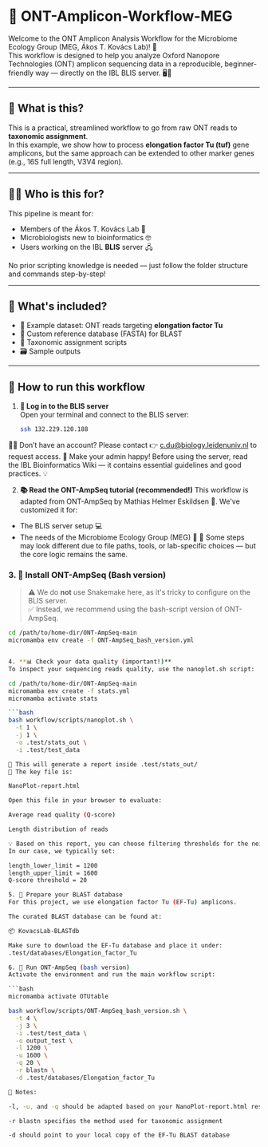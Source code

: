 # 🧬 ONT-Amplicon-Workflow-MEG

Welcome to the ONT Amplicon Analysis Workflow for the Microbiome Ecology Group (MEG, Ákos T. Kovács Lab)! 🎉  
This workflow is designed to help you analyze Oxford Nanopore Technologies (ONT) amplicon sequencing data in a reproducible, beginner-friendly way — directly on the IBL BLIS server. 🖥️🐧

---

## 🧪 What is this?

This is a practical, streamlined workflow to go from raw ONT reads to **taxonomic assignment**.  
In this example, we show how to process **elongation factor Tu (tuf)** gene amplicons, but the same approach can be extended to other marker genes (e.g., 16S full length, V3V4 region).

---

## 👩‍🔬 Who is this for?

This pipeline is meant for:
- Members of the Ákos T. Kovács Lab 🧫
- Microbiologists new to bioinformatics 🤓
- Users working on the IBL **BLIS** server 🖧

No prior scripting knowledge is needed — just follow the folder structure and commands step-by-step!

---

## 🧰 What's included?

- 📂 Example dataset: ONT reads targeting **elongation factor Tu**
- 🔧 Custom reference database (FASTA) for BLAST
- 🧾 Taxonomic assignment scripts
- 🗃️ Sample outputs

---

## 🚀 How to run this workflow

1. **🔐 Log in to the BLIS server**  
   Open your terminal and connect to the BLIS server:

   ```bash
   ssh 132.229.120.188
🧑‍💻 Don’t have an account?
Please contact 👉 c.du@biology.leidenuniv.nl to request access.
📘 Make your admin happy!
Before using the server, read the IBL Bioinformatics Wiki — it contains essential guidelines and good practices. 💡

2. **📚 Read the ONT-AmpSeq tutorial (recommended!)**
This workflow is adapted from ONT-AmpSeq by Mathias Helmer Eskildsen 🧠.
We've customized it for:
- The BLIS server setup 💻
- The needs of the Microbiome Ecology Group (MEG) 🧬
🔧 Some steps may look different due to file paths, tools, or lab-specific choices — but the core logic remains the same.

### 3. 🧰 Install ONT-AmpSeq (Bash version)

> ⚠️ We do **not** use Snakemake here, as it's tricky to configure on the BLIS server.  
> ✅ Instead, we recommend using the bash-script version of ONT-AmpSeq.

```bash
cd /path/to/home-dir/ONT-AmpSeq-main
micromamba env create -f ONT-AmpSeq_bash_version.yml


4. **📊 Check your data quality (important!)**
To inspect your sequencing reads quality, use the nanoplot.sh script:

cd /path/to/home-dir/ONT-AmpSeq-main
micromamba env create -f stats.yml
micromamba activate stats

```bash
bash workflow/scripts/nanoplot.sh \
  -t 1 \
  -j 1 \
  -o .test/stats_out \
  -i .test/test_data

📁 This will generate a report inside .test/stats_out/
📌 The key file is:

NanoPlot-report.html

Open this file in your browser to evaluate:

Average read quality (Q-score)

Length distribution of reads

💡 Based on this report, you can choose filtering thresholds for the next step.
In our case, we typically set:

length_lower_limit = 1200
length_upper_limit = 1600
Q-score threshold = 20

5. 🔎 Prepare your BLAST database
For this project, we use elongation factor Tu (EF-Tu) amplicons.

The curated BLAST database can be found at:

📦 KovacsLab-BLASTdb

Make sure to download the EF-Tu database and place it under:
.test/databases/Elongation_factor_Tu

6. 🧪 Run ONT-AmpSeq (bash version)
Activate the environment and run the main workflow script:

```bash
micromamba activate OTUtable

bash workflow/scripts/ONT-AmpSeq_bash_version.sh \
  -t 4 \
  -j 3 \
  -i .test/test_data \
  -o output_test \
  -l 1200 \
  -u 1600 \
  -q 20 \
  -r blastn \
  -d .test/databases/Elongation_factor_Tu

📌 Notes:

-l, -u, and -q should be adapted based on your NanoPlot-report.html results

-r blastn specifies the method used for taxonomic assignment

-d should point to your local copy of the EF-Tu BLAST database
